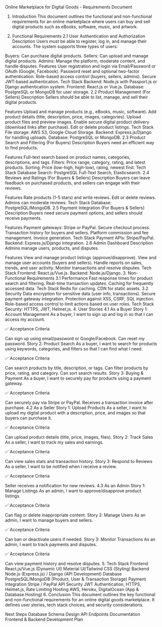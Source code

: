 Online Marketplace for Digital Goods - Requirements Document
1. Introduction
This document outlines the functional and non-functional requirements for an online marketplace where users can buy and sell digital products such as eBooks, software, music, and artwork.

2. Functional Requirements
2.1 User Authentication and Authorization
Description
Users must be able to register, log in, and manage their accounts. The system supports three types of users:

Buyers: Can purchase digital products.
Sellers: Can upload and manage digital products.
Admins: Manage the platform, moderate content, and handle disputes.
Features
User registration and login via Email/Password or OAuth (Google, Facebook).
Password reset and optional two-factor authentication.
Role-based access control (buyers, sellers, admins).
Secure JWT-based authentication.
Tech Stack
Backend: Node.js with Passport.js or Django authentication system.
Frontend: React.js or Vue.js.
Database: PostgreSQL or MongoDB for user storage.
2.2 Product Management (For Sellers)
Description
Sellers should be able to list, manage, and sell their digital products.

Features
Upload and manage products (e.g., eBooks, music, software).
Add product details (title, description, price, images, categories).
Upload product files and preview images.
Enable secure digital product delivery (download links after purchase).
Edit or delete product listings.
Tech Stack
File storage: AWS S3, Google Cloud Storage.
Backend: Express.js/Django for handling uploads.
Database: PostgreSQL or MongoDB.
2.3 Product Search and Filtering (For Buyers)
Description
Buyers need an efficient way to find products.

Features
Full-text search based on product names, categories, descriptions, and tags.
Filters: Price range, category, rating, and latest products.
Sorting: Price (low-high, high-low), rating, newest first.
Tech Stack
Database Search: PostgreSQL Full-Text Search, Elasticsearch.
2.4 Reviews and Ratings (For Buyers & Sellers)
Description
Buyers can leave feedback on purchased products, and sellers can engage with their reviews.

Features
Rate products (1-5 stars) and write reviews.
Edit or delete reviews.
Admins can moderate reviews.
Tech Stack
Database: PostgreSQL/MongoDB.
2.5 Payment Integration (For Buyers & Sellers)
Description
Buyers need secure payment options, and sellers should receive payments.

Features
Payment gateways: Stripe or PayPal.
Secure checkout process.
Transaction history for buyers and sellers.
Platform commission and fee management.
Invoice generation.
Tech Stack
Payment APIs: Stripe/PayPal.
Backend: Express.js/Django integration.
2.6 Admin Dashboard
Description
Admins manage users, products, and disputes.

Features
View and manage product listings (approve/disapprove).
View and manage user accounts (buyers and sellers).
Handle reports on sales, trends, and user activity.
Monitor transactions and resolve disputes.
Tech Stack
Frontend: React.js/Vue.js.
Backend: Node.js/Django.
3. Non-Functional Requirements
3.1 Performance
Fast response times for product search and filtering.
Real-time transaction updates.
Caching for frequently accessed data.
Tech Stack
Redis for caching.
CDN for static assets.
3.2 Security
Data encryption for sensitive data (user info, transactions).
Secure payment gateway integration.
Protection against XSS, CSRF, SQL injection.
Role-based access control to limit actions based on user roles.
Tech Stack
Security: HTTPS, JWT, Helmet.js.
4. User Stories
4.1 As a Buyer
Story 1: Account Management
As a buyer, I want to sign up and log in so that I can access my account.

✅ Acceptance Criteria

Can sign up using email/password or Google/Facebook.
Can reset my password.
Story 2: Product Search
As a buyer, I want to search for products using keywords, categories, and filters so that I can find what I need.

✅ Acceptance Criteria

Can search products by title, description, or tags.
Can filter products by price, rating, and category.
Can sort search results.
Story 3: Buying & Payment
As a buyer, I want to securely pay for products using a payment gateway.

✅ Acceptance Criteria

Can securely pay via Stripe or PayPal.
Receives a transaction invoice after purchase.
4.2 As a Seller
Story 1: Upload Products
As a seller, I want to upload my digital product with a description, price, and images so that buyers can purchase it.

✅ Acceptance Criteria

Can upload product details (title, price, images, files).
Story 2: Track Sales
As a seller, I want to track my sales and earnings.

✅ Acceptance Criteria

Can view sales stats and transaction history.
Story 3: Respond to Reviews
As a seller, I want to be notified when I receive a review.

✅ Acceptance Criteria

Seller receives a notification for new reviews.
4.3 As an Admin
Story 1: Manage Listings
As an admin, I want to approve/disapprove product listings.

✅ Acceptance Criteria

Can flag or delete inappropriate content.
Story 2: Manage Users
As an admin, I want to manage buyers and sellers.

✅ Acceptance Criteria

Can ban or deactivate users if needed.
Story 3: Monitor Transactions
As an admin, I want to track payments and disputes.

✅ Acceptance Criteria

Can view payment history and resolve disputes.
5. Tech Stack
Frontend
React.js/Vue.js (Dynamic UI)
Material UI/Tailwind CSS (Styling)
Backend
Node.js (Express.js) / Django (API Development)
Database
PostgreSQL/MongoDB (Product, User & Transaction Storage)
Payment Integration
Stripe / PayPal API
Security
JWT Authentication, HTTPS, Helmet.js, Rate Limiting
Hosting
AWS, Heroku, DigitalOcean (App & Database Hosting)
6. Conclusion
This document outlines the key functional and non-functional requirements for an online digital goods marketplace. It defines user stories, tech stack choices, and security considerations.

Next Steps
Database Schema Design
API Endpoints Documentation
Frontend & Backend Development Plan